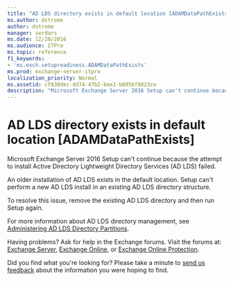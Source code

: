 ```yaml
---
title: "AD LDS directory exists in default location [ADAMDataPathExists]"
ms.author: dstrome
author: dstrome
manager: serdars
ms.date: 12/20/2016
ms.audience: ITPro
ms.topic: reference
f1_keywords:
- 'ms.exch.setupreadiness.ADAMDataPathExists'
ms.prod: exchange-server-itpro
localization_priority: Normal
ms.assetid: cf830dec-dd74-47b2-bee2-b8956f8023ce
description: "Microsoft Exchange Server 2016 Setup can't continue because the attempt to install Active Directory Lightweight Directory Services (AD LDS) failed."
---
```


# AD LDS directory exists in default location [ADAMDataPathExists]

Microsoft Exchange Server 2016 Setup can't continue because the attempt to install Active Directory Lightweight Directory Services (AD LDS) failed.
  
An older installation of AD LDS exists in the default location. Setup can't perform a new AD LDS install in an existing AD LDS directory structure.
  
To resolve this issue, remove the existing AD LDS directory and then run Setup again.
  
For more information about AD LDS directory management, see [Administering AD LDS Directory Partitions](https://go.microsoft.com/fwlink/p/?LinkId=272302).
  
Having problems? Ask for help in the Exchange forums. Visit the forums at: [Exchange Server](https://go.microsoft.com/fwlink/p/?linkId=60612), [Exchange Online](https://go.microsoft.com/fwlink/p/?linkId=267542), or [Exchange Online Protection](https://go.microsoft.com/fwlink/p/?linkId=285351).
  
Did you find what you're looking for? Please take a minute to [send us feedback](mailto:ExchangeHelpFeedback@microsoft.com&subject=Exchange%202016%20help%20feedback&Body=Thanks%20for%20taking%20the%20time%20to%20send%20us%20feedback!%20We%20strive%20to%20respond%20to%20every%20message%20we%20receive,%20even%20though%20it%20might%20take%20us%20a%20while.%20Let%20us%20know%20what%20you%20think%20about%20Exchange%20content:%20What%20are%20we%20doing%20right%3F%20How%20can%20we%20make%20help%20better%3F%0APlease%20note%20that%20we're%20unable%20to%20respond%20to%20requests%20for%20support%20submitted%20via%20this%20email%20address.%20If%20you%20need%20help,%20please%20contact%20Exchange%20Server%20support%20at%20http://go.microsoft.com/fwlink/p/%3FLinkId=402506.%0AThanks!%0AThe%20Exchange%20Server%20Content%20Publishing%20team) about the information you were hoping to find.
  

